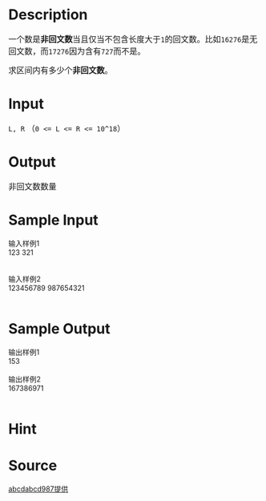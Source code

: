 
# Description

<div class="content"><p><span style="font-size: medium">一个数是<strong>非回文数</strong>当且仅当不包含长度大于<code>1</code>的回文数。比如<code>16276</code>是无回文数，而<code>17276</code>因为含有<code>727</code>而不是。</span></p>
<p><span style="font-size: medium">求区间内有多少个<strong>非回文数</strong>。</span></p></div>

# Input

<div class="content"><p><span style="font-size: medium"><code>L, R</code> （<code>0 &lt;= L &lt;= R &lt;= 10^18</code>）</span></p></div>

# Output

<div class="content"><p><span style="font-size: medium">非回文数数量</span></p></div>

# Sample Input

<div class="content"><span class="sampledata">输入样例1<br/>
123 321<br/>
<br/>
<br/>
输入样例2<br/>
123456789 987654321<br/>
<br/>
</span></div>

# Sample Output

<div class="content"><span class="sampledata">输出样例1<br/>
153<br/>
<br/>
输出样例2<br/>
167386971<br/>
<br/>
</span></div>

# Hint

<div class="content"><p></p></div>

# Source

<div class="content"><p><a href="problemset.php?search=abcdabcd987提供">abcdabcd987提供</a></p></div>

